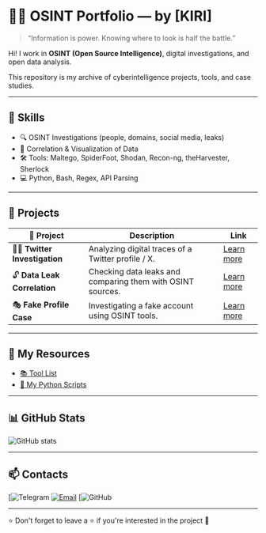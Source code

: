 # 🕵️‍♂️ OSINT Portfolio — by [KIRI]

> “Information is power. Knowing where to look is half the battle.”

Hi! I work in **OSINT (Open Source Intelligence)**, digital investigations, and open data analysis.

This repository is my archive of cyberintelligence projects, tools, and case studies.

---

## 🧭 Skills
- 🔍 OSINT Investigations (people, domains, social media, leaks)
- 🧠 Correlation & Visualization of Data
- 🛠️ Tools: Maltego, SpiderFoot, Shodan, Recon-ng, theHarvester, Sherlock
- 💻 Python, Bash, Regex, API Parsing

---

## 📂 Projects

| 🧩 Project | Description | Link |
|-----------|-----------|---------|
| 🧑‍💻 **Twitter Investigation** | Analyzing digital traces of a Twitter profile / X. | [Learn more](projects/twitter-investigation.md) |
| 🔓 **Data Leak Correlation** | Checking data leaks and comparing them with OSINT sources. | [Learn more](projects/data-leak-analysis.md) |
| 🎭 **Fake Profile Case** | Investigating a fake account using OSINT tools. | [Learn more](projects/fake-profile-case.md) |

---

## 🧰 My Resources
- [📚 Tool List](tools/resource-list.md)
- [🧮 My Python Scripts](tools/my-osint-scripts/)

---

## 📊 GitHub Stats

![GitHub stats](https://github-readme-stats.vercel.app/api?username=USERNAME&show_icons=true&theme=tokyonight)

---

## 📫 Contacts
[![Telegram](@kkoooqwe)
[![Email](https://img.shields.io/badge/Email-gray?logo=gmail)](mailto:cyberwhat@proton.me)
[![GitHub](https://github.com/kiri-osint)

---

⭐ Don't forget to leave a ⭐ if you're interested in the project 🙂
